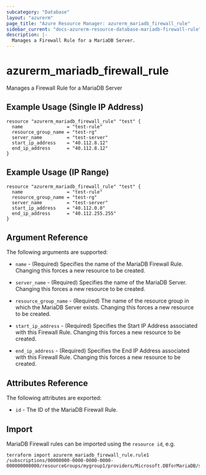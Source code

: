 ```yaml
---
subcategory: "Database"
layout: "azurerm"
page_title: "Azure Resource Manager: azurerm_mariadb_firewall_rule"
sidebar_current: "docs-azurerm-resource-database-mariadb-firewall-rule"
description: |-
  Manages a Firewall Rule for a MariaDB Server.
---
```


# azurerm_mariadb_firewall_rule

Manages a Firewall Rule for a MariaDB Server

## Example Usage (Single IP Address)

```hcl
resource "azurerm_mariadb_firewall_rule" "test" {
  name                = "test-rule"
  resource_group_name = "test-rg"
  server_name         = "test-server"
  start_ip_address    = "40.112.8.12"
  end_ip_address      = "40.112.8.12"
}
```

## Example Usage (IP Range)

```hcl
resource "azurerm_mariadb_firewall_rule" "test" {
  name                = "test-rule"
  resource_group_name = "test-rg"
  server_name         = "test-server"
  start_ip_address    = "40.112.0.0"
  end_ip_address      = "40.112.255.255"
}
```

## Argument Reference

The following arguments are supported:

* `name` - (Required) Specifies the name of the MariaDB Firewall Rule. Changing this forces a new resource to be created.

* `server_name` - (Required) Specifies the name of the MariaDB Server. Changing this forces a new resource to be created.

* `resource_group_name` - (Required) The name of the resource group in which the MariaDB Server exists. Changing this forces a new resource to be created.

* `start_ip_address` - (Required) Specifies the Start IP Address associated with this Firewall Rule. Changing this forces a new resource to be created.

* `end_ip_address` - (Required) Specifies the End IP Address associated with this Firewall Rule. Changing this forces a new resource to be created.

## Attributes Reference

The following attributes are exported:

* `id` - The ID of the MariaDB Firewall Rule.

## Import

MariaDB Firewall rules can be imported using the `resource id`, e.g.

```shell
terraform import azurerm_mariadb_firewall_rule.rule1 /subscriptions/00000000-0000-0000-0000-000000000000/resourceGroups/mygroup1/providers/Microsoft.DBforMariaDB/servers/server1/firewallRules/rule1
```
